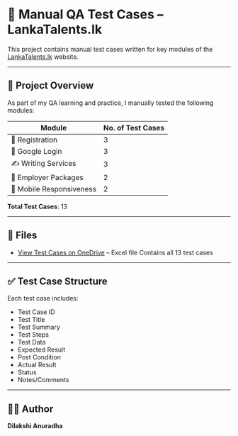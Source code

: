 # 🧪 Manual QA Test Cases – LankaTalents.lk

This project contains manual test cases written for key modules of the [LankaTalents.lk](https://www.lankatalents.lk) website.

---

## 📄 Project Overview

As part of my QA learning and practice, I manually tested the following modules:

| Module                   | No. of Test Cases |
|---------------------     |-------------------|
| 📝 Registration          | 3                 |
| 🔐 Google Login          | 3                 |
| ✍️ Writing Services      | 3                 |
| 💼 Employer Packages     | 2                 |
| 📱 Mobile Responsiveness | 2                 |

**Total Test Cases**: 13

---

## 📁 Files

- [View Test Cases on OneDrive](https://nsbm365-my.sharepoint.com/:x:/g/personal/kldanuradha_students_nsbm_ac_lk/Ea2m77HFiyJBidvAzx01q-cBK_YzmKD5qCmihz3TGhcAiA?e=KVlQ68) – Excel file Contains all 13 test cases 
---

## ✅ Test Case Structure

Each test case includes:
- Test Case ID
- Test Title
- Test Summary
- Test Steps
- Test Data
- Expected Result
- Post Condition
- Actual Result
- Status
- Notes/Comments

---

## 👩‍💻 Author

**Dilakshi Anuradha**  


